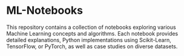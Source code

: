 # ML-Notebooks
This repository contains a collection of  notebooks exploring various Machine Learning concepts and algorithms. Each notebook provides detailed explanations, Python implementations using Scikit-Learn, TensorFlow, or PyTorch, as well as case studies on diverse datasets.
